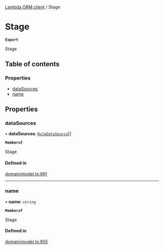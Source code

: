 [Lambda ORM client](../README.md) / Stage

# Stage

**`Export`**

Stage

## Table of contents

### Properties

- [dataSources](Stage.md#datasources)
- [name](Stage.md#name)

## Properties

### dataSources

• **dataSources**: [`RuleDataSource`](RuleDataSource.md)[]

**`Memberof`**

Stage

#### Defined in

[domain/model.ts:961](https://github.com/FlavioLionelRita/lambdaorm-client-node/blob/b13c123/src/lib/domain/model.ts#L961)

___

### name

• **name**: `string`

**`Memberof`**

Stage

#### Defined in

[domain/model.ts:955](https://github.com/FlavioLionelRita/lambdaorm-client-node/blob/b13c123/src/lib/domain/model.ts#L955)
